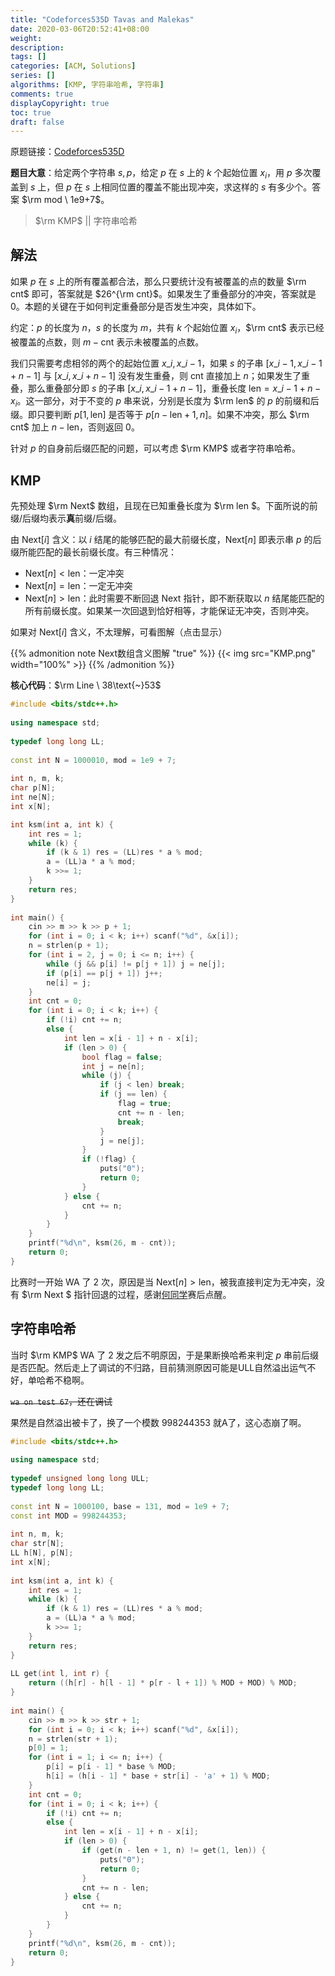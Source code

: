 ```yaml
---
title: "Codeforces535D Tavas and Malekas"
date: 2020-03-06T20:52:41+08:00
weight: 
description:
tags: []
categories: [ACM, Solutions]
series: []
algorithms: [KMP, 字符串哈希, 字符串]
comments: true
displayCopyright: true
toc: true
draft: false
---
```


原题链接：[Codeforces535D](https://codeforces.com/contest/535/problem/D)

**题目大意**：给定两个字符串 $s,p$，给定 $p$ 在 $s$ 上的 $k$ 个起始位置 $x_i$，用 $p$ 多次覆盖到 $s$ 上，但 $p$ 在 $s$ 上相同位置的覆盖不能出现冲突，求这样的 $s$ 有多少个。答案 $\rm mod \ 1e9+7$。

<!--more-->

> $\rm KMP$ || 字符串哈希

## 解法

如果 $p$ 在 $s$ 上的所有覆盖都合法，那么只要统计没有被覆盖的点的数量 $\rm cnt$ 即可，答案就是 $26^{\rm cnt}$。如果发生了重叠部分的冲突，答案就是 $0$。本题的关键在于如何判定重叠部分是否发生冲突，具体如下。

约定：$p$ 的长度为 $n$，$s$ 的长度为 $m$，共有 $k$ 个起始位置 $x_i$，$\rm cnt$ 表示已经被覆盖的点数，则 $m-\mathrm{cnt}$ 表示未被覆盖的点数。

我们只需要考虑相邻的两个的起始位置 $x\_i, x\_{i-1}$，如果 $s$ 的子串 $[x\_{i-1}, x\_{i-1}+n-1 ]$ 与 $[x\_i, x\_i+n-1 ]$ 没有发生重叠，则 $\mathrm{cnt}$ 直接加上 $n$；如果发生了重叠，那么重叠部分即 $s$ 的子串 $[x\_i,x\_{i-1}+n-1]$，重叠长度 $\mathrm{len}=x\_{i-1} + n - x_i$。这一部分，对于不变的 $p$ 串来说，分别是长度为 $\rm len$ 的 $p$ 的前缀和后缀。即只要判断 $p[1,\mathrm{len}]$ 是否等于 $p[n-\mathrm{len}+1,n]$。如果不冲突，那么 $\rm cnt$ 加上 $n-\mathrm{len}$，否则返回 $0$。

针对 $p$ 的自身前后缀匹配的问题，可以考虑 $\rm KMP$ 或者字符串哈希。

## KMP

先预处理 $\rm Next$ 数组，且现在已知重叠长度为 $\rm len $。下面所说的前缀/后缀均表示**真**前缀/后缀。

由 $\mathrm{Next}[i]$ 含义：以 $i$ 结尾的能够匹配的最大前缀长度，$\mathrm{Next}[n]$ 即表示串 $p$ 的后缀所能匹配的最长前缀长度。有三种情况：

+ $\mathrm{Next}[n] < \mathrm{len}$：一定冲突
+ $\mathrm{Next}[n] = \mathrm{len}$：一定无冲突
+ $\mathrm{Next}[n] > \mathrm{len}$：此时需要不断回退 $\mathrm{Next}$ 指针，即不断获取以 $n$ 结尾能匹配的所有前缀长度。如果某一次回退到恰好相等，才能保证无冲突，否则冲突。

如果对 $\mathrm{Next}[i]$ 含义，不太理解，可看图解（点击显示）

{{% admonition note Next数组含义图解 "true" %}}
{{< img src="KMP.png" width="100%" >}}
{{% /admonition %}}


**核心代码**：$\rm Line \ 38\text{~}53$

```cpp
#include <bits/stdc++.h>
 
using namespace std;
 
typedef long long LL;
 
const int N = 1000010, mod = 1e9 + 7;
 
int n, m, k;
char p[N];
int ne[N];
int x[N];

int ksm(int a, int k) {
    int res = 1;
    while (k) {
        if (k & 1) res = (LL)res * a % mod;
        a = (LL)a * a % mod;
        k >>= 1;
    }
    return res;
}
 
int main() {
    cin >> m >> k >> p + 1;
    for (int i = 0; i < k; i++) scanf("%d", &x[i]);
    n = strlen(p + 1);
    for (int i = 2, j = 0; i <= n; i++) {
        while (j && p[i] != p[j + 1]) j = ne[j];
        if (p[i] == p[j + 1]) j++;
        ne[i] = j;
    }
    int cnt = 0;
    for (int i = 0; i < k; i++) {
        if (!i) cnt += n;
        else {
            int len = x[i - 1] + n - x[i];
            if (len > 0) {
                bool flag = false;
                int j = ne[n];
                while (j) {
                    if (j < len) break;
                    if (j == len) {
                        flag = true;
                        cnt += n - len;
                        break;
                    }
                    j = ne[j];
                }
                if (!flag) {
                    puts("0");
                    return 0;
                }
            } else {
                cnt += n;
            }
        }
    }
    printf("%d\n", ksm(26, m - cnt));
    return 0;
}
```

比赛时一开始 WA 了 $2$ 次，原因是当 $\mathrm{Next}[n] > \mathrm{len}$，被我直接判定为无冲突，没有 $\rm Next $ 指针回退的过程，感谢[何同学](https://blog.csdn.net/weixin_45080867/article/details/104702946)赛后点醒。

## 字符串哈希

当时 $\rm KMP$ WA 了 $2$ 发之后不明原因，于是果断换哈希来判定 $p$ 串前后缀是否匹配。然后走上了调试的不归路，目前猜测原因可能是ULL自然溢出运气不好，单哈希不稳啊。

~~`wa on test 67`，还在调试~~

果然是自然溢出被卡了，换了一个模数 $998244353$ 就A了，这心态崩了啊。

```cpp
#include <bits/stdc++.h>
 
using namespace std;
 
typedef unsigned long long ULL;
typedef long long LL;
 
const int N = 1000100, base = 131, mod = 1e9 + 7;
const int MOD = 998244353;
 
int n, m, k;
char str[N];
LL h[N], p[N];
int x[N];
 
int ksm(int a, int k) {
    int res = 1;
    while (k) {
        if (k & 1) res = (LL)res * a % mod;
        a = (LL)a * a % mod;
        k >>= 1;
    }
    return res;
}
 
LL get(int l, int r) {
    return ((h[r] - h[l - 1] * p[r - l + 1]) % MOD + MOD) % MOD;
}
 
int main() {
    cin >> m >> k >> str + 1;
    for (int i = 0; i < k; i++) scanf("%d", &x[i]);
    n = strlen(str + 1);
    p[0] = 1;
    for (int i = 1; i <= n; i++) {
        p[i] = p[i - 1] * base % MOD;
        h[i] = (h[i - 1] * base + str[i] - 'a' + 1) % MOD;
    }
    int cnt = 0;
    for (int i = 0; i < k; i++) {
        if (!i) cnt += n;
        else {
            int len = x[i - 1] + n - x[i];
            if (len > 0) {
                if (get(n - len + 1, n) != get(1, len)) {
                    puts("0");
                    return 0;
                }
                cnt += n - len;
            } else {
                cnt += n;
            }
        }
    }
    printf("%d\n", ksm(26, m - cnt));
    return 0;
}
```

